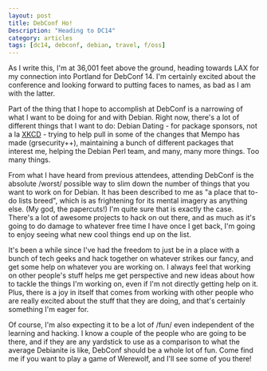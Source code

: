 ```yaml
---
layout: post
title: DebConf Ho!
Description: "Heading to DC14"
category: articles
tags: [dc14, debconf, debian, travel, f/oss]
---
```

As I write this, I'm at 36,001 feet above the ground, heading towards LAX for my connection into Portland for DebConf 14.  I'm certainly excited about the conference and looking forward to putting faces to names, as bad as I am with the latter.

Part of the thing that I hope to accomplish at DebConf is a narrowing of what I want to be doing for and with Debian.  Right now, there's a lot of different things that I want to do: Debian Dating - for package sponsors, not a la [XKCD](http://xkcd.com/306/) - trying to help pull in some of the changes that Mempo has made (grsecurity++), maintaining a bunch of different packages that interest me, helping the Debian Perl team, and many, many more things.  Too many things.

From what I have heard from previous attendees, attending DebConf is the absolute /worst/ possible way to slim down the number of things that you want to work on for Debian.  It has been described to me as "a place that to-do lists breed", which is as frightening for its mental imagery as anything else.  (My god, the papercuts!)  I'm quite sure that is exactly the case. There's a lot of awesome projects to hack on out there, and as much as it's going to do damage to whatever free time I have once I get back, I'm going to enjoy seeing what new cool things end up on the list.

It's been a while since I've had the freedom to just be in a place with a bunch of tech geeks and hack together on whatever strikes our fancy, and get some help on whatever you are working on.  I always feel that working on other people's stuff helps me get perspective and new ideas about how to tackle the things I'm working on, even if I'm not directly getting help on it.  Plus, there is a joy in itself that comes from working with other people who are really excited about the stuff that they are doing, and that's certainly something I'm eager for.

Of course, I'm also expecting it to be a lot of /fun/ even independent of the learning and hacking.  I know a couple of the people who are going to be there, and if they are any yardstick to use as a comparison to what the average Debianite is like, DebConf should be a whole lot of fun.  Come find me if you want to play a game of Werewolf, and I'll see some of you there!